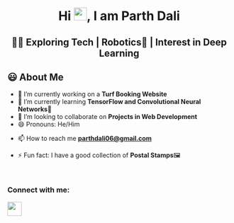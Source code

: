 <h1 align="center">Hi <img src="https://github.com/TheDudeThatCode/TheDudeThatCode/blob/master/Assets/Hi.gif" width="29px">, I am Parth Dali</h1>
<h2 align="center">👨‍💻 Exploring Tech | Robotics🤖 | Interest in Deep Learning</h2>
<!-- <img width="35%" align="right" alt="Github" src="https://user-images.githubusercontent.com/48678280/88862734-4903af80-d201-11ea-968b-9c939d88a37c.gif"/> -->

## 😃 About Me
- 🔭 I’m currently working on a **Turf Booking Website** 
- 🌱 I’m currently learning **TensorFlow and Convolutional Neural Networks**📸
- 👯 I’m looking to collaborate on **Projects in Web Development**
- 😄 Pronouns: He/Him
<!-- - 👨‍💻 All of my projects are available at [awsaw22.com](awsaw22.com) -->
<!-- - 🙌Active in Communities: Robotics Team of my College -->
- 📫 How to reach me **parthdali06@gmail.com**
<!-- - 📄 Know about my experiences [newresume.com](newresume.com) -->
- ⚡ Fun fact: I have a good collection of **Postal Stamps**🖼

<br>
<hr\>
<!-- ## Checkout my Portfolio <a href="">here</a> -->

<h3 align="left">Connect with me:</h3>
<p align="left">
<img height="32" width="32" src="https://cdn.jsdelivr.net/npm/simple-icons@v5/icons/github.svg" />

<!-- <h3 align="center">A passionate Web developer and Robotics Enthusiast</h3> -->
